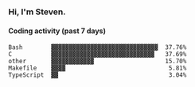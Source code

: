 ### Hi, I'm Steven.

#### Coding activity (past 7 days)
```
Bash        ▓▓▓▓▓▓▓▓▓▓▓▓▓▓▓▓▓▓▓▓▓▓▓▓▓▓▓▓▓▓  37.76%
C           ▓▓▓▓▓▓▓▓▓▓▓▓▓▓▓▓▓▓▓▓▓▓▓▓▓▓▓▓▓   37.69%
other       ▓▓▓▓▓▓▓▓▓▓▓▓                    15.70%
Makefile    ▓▓▓▓                             5.81%
TypeScript  ▓▓                               3.04%
```
